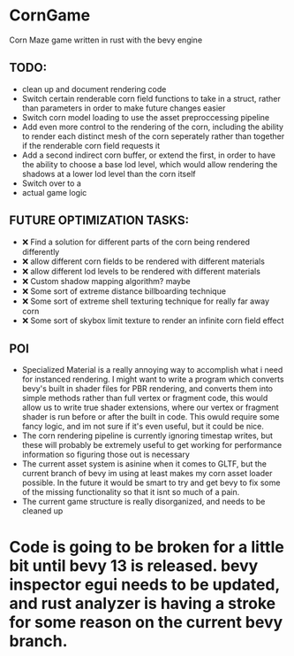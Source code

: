 # CornGame
Corn Maze game written in rust with the bevy engine

## TODO:
- clean up and document rendering code
- Switch certain renderable corn field functions to take in a struct, rather than parameters in order to make future changes easier
- Switch corn model loading to use the asset preproccessing pipeline
- Add even more control to the rendering of the corn, including the ability to render each distinct mesh of the corn seperately rather than together if the renderable corn field requests it
- Add a second indirect corn buffer, or extend the first, in order to have the ability to choose a base lod level, which would allow rendering the shadows at a lower lod level than the corn itself
- Switch over to a 
- actual game logic
## FUTURE OPTIMIZATION TASKS: 
- :x: Find a solution for different parts of the corn being rendered differently
- :x: allow different corn fields to be rendered with different materials
- :x: allow different lod levels to be rendered with different materials
- :x: Custom shadow mapping algorithm? maybe
- :x: Some sort of extreme distance billboarding technique
- :x: Some sort of extreme shell texturing technique for really far away corn
- :x: Some sort of skybox limit texture to render an  infinite corn field effect



## POI
- Specialized Material is a really annoying way to accomplish what i need for instanced rendering. I might want to write a program which converts bevy's built in shader files for PBR rendering, and converts them into simple methods rather than full vertex or fragment code, this would allow us to write true shader extensions, where our vertex or fragment shader is run before or after the built in code. This owuld require some fancy logic, and im not sure if it's even useful, but it could be nice.
- The corn rendering pipeline is currently ignoring timestap writes, but these will probably be extremely useful to get working for performance information so figuring those out is necessary
- The current asset system is asinine when it comes to GLTF, but the current branch of bevy im using at least makes my corn asset loader possible. In the future it would be smart to try and get bevy to fix some of the missing functionality so that it isnt so much of a pain. 
- The current game structure is really disorganized, and needs to be cleaned up


# Code is going to be broken for a little bit until bevy 13 is released. bevy inspector egui needs to be updated, and rust analyzer is having a stroke for some reason on the current bevy branch.